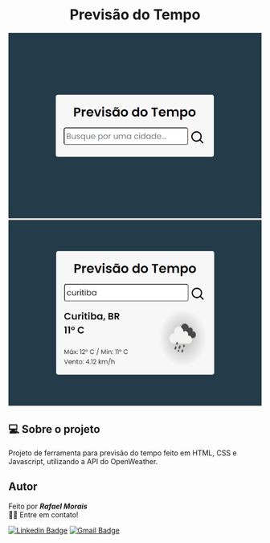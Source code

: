 <h1 align="center"> Previsão do Tempo </h1>
<p  align="center">
<img  src="./img/screen1.png"  alt=""  />
<img  src="./img/screen2.png"  alt=""  />
</p>

## 💻 Sobre o projeto
Projeto de ferramenta para previsão do tempo feito em HTML, CSS e Javascript, utilizando a API do OpenWeather.

## Autor

Feito por ***Rafael Morais***
<br>
👋🏽 Entre em contato!

[![Linkedin Badge](https://img.shields.io/badge/-Rafael_Morais-blue?style=flat-square&logo=Linkedin&logoColor=white&link=https://www.linkedin.com/in/tgmarinho/)](https://www.linkedin.com/in/moraisrafaa/)
[![Gmail Badge](https://img.shields.io/badge/-faael.elias@outlook.com-red?style=flat-square&logo=gmail&logoColor=white&link=mailto:faael.elias@outlook.com)](mailto:faael.elias@outlook.com)

